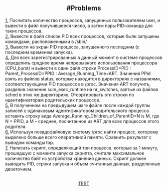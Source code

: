 <h2 align="center"> #Problems</h2>
<div>
  <a href = "https://github.com/fadyat/ITMO-PROBLEMS/blob/master/OS/III%20semester/Solutions/lab2/src1.sh">1.</a>
  Посчитать количество процессов, запущенных пользователем user, и вывести в файл получившееся
число, а затем пары PID:команда для таких процессов.
</div>
<div>
  <a href = "https://github.com/fadyat/ITMO-PROBLEMS/blob/master/OS/III%20semester/Solutions/lab2/src2.sh">2.</a>
  Вывести в файл список PID всех процессов, которые были запущены командами, расположенными в
/sbin/
</div>
<div>
  <a href = "https://github.com/fadyat/ITMO-PROBLEMS/blob/master/OS/III%20semester/Solutions/lab2/src3.sh">3.</a>
  Вывести на экран PID процесса, запущенного последним (с последним временем запуска).
</div>  
<div>
  <a href = "https://github.com/fadyat/ITMO-PROBLEMS/blob/master/OS/III%20semester/Solutions/lab2/src4.sh">4.</a>
  Для всех зарегистрированных в данный момент в системе процессов определить среднее время
непрерывного использования процессора (CPU_burst) и вывести в один файл строки
ProcessID=PID : Parent_ProcessID=PPID : Average_Running_Time=ART. Значения PPid взять из файлов status, которые находятся в директориях с названиями, соответствующими PID процессов в /proc. Значения ART получить, разделив значение sum_exec_runtime на nr_switches, взятые из файлов sched в этих же директориях. Отсортировать эти строки по идентификаторам родительских процессов.
</div>
<div>
  <a href = "https://github.com/fadyat/ITMO-PROBLEMS/blob/master/OS/III%20semester/Solutions/lab2/src5.sh">5.</a>  
  В полученном на предыдущем шаге файле после каждой группы записей с одинаковым идентификатором родительского процесса вставить строку вида Average_Running_Children_of_ParentID=N is M,
где N = PPID, а M – среднее, посчитанное из ART для всех процессов этого родителя.
</div>
<div>
  <a href = "https://github.com/fadyat/ITMO-PROBLEMS/blob/master/OS/III%20semester/Solutions/lab2/src6.sh">6.</a>
  Используя псевдофайловую систему /proc найти процесс, которому выделено больше всего оперативной памяти. Сравнить результат с выводом команды top.
</div>
<div>
  <a href = "https://github.com/fadyat/ITMO-PROBLEMS/blob/master/OS/III%20semester/Solutions/lab2/src7.sh">7.</a>
  Написать скрипт, определяющий три процесса, которые за 1 минуту, прошедшую с момента запуска скрипта, считали максимальное количество байт из устройства хранения данных. Скрипт должен выводить PID, строки запуска и объем считанных данных, разделенные двоеточием.
</div>

<h2></h2>

<div align=middle>
  <a href = "https://github.com/fadyat/ITMO-PROBLEMS/blob/master/OS/III%20semester/Solutions/lab2/test.sh"> TEST</a>
</div>
